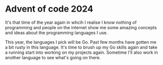 # Advent of code 2024

It's that time of the year again in whcih I realise I know nothing of
programming and people on the internet show me some amazing concepts and ideas
about the programming languages I use.

This year, the languages I pick will be Go. Past few months have gotten me a bit
rusty in this language. It's time to brush up my Go skills again and take a running
start into working on my projects again. Sometime I'll also work in another
language to see what's going on there.
